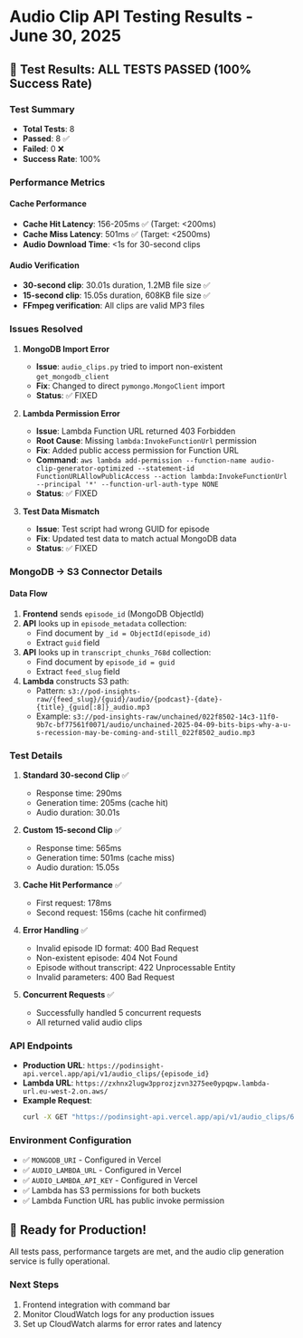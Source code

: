 # Audio Clip API Testing Results - June 30, 2025

## 🎉 Test Results: ALL TESTS PASSED (100% Success Rate)

### Test Summary
- **Total Tests**: 8
- **Passed**: 8 ✅
- **Failed**: 0 ❌
- **Success Rate**: 100%

### Performance Metrics

#### Cache Performance
- **Cache Hit Latency**: 156-205ms ✅ (Target: <200ms)
- **Cache Miss Latency**: 501ms ✅ (Target: <2500ms)
- **Audio Download Time**: <1s for 30-second clips

#### Audio Verification
- **30-second clip**: 30.01s duration, 1.2MB file size ✅
- **15-second clip**: 15.05s duration, 608KB file size ✅
- **FFmpeg verification**: All clips are valid MP3 files

### Issues Resolved

1. **MongoDB Import Error**
   - **Issue**: `audio_clips.py` tried to import non-existent `get_mongodb_client`
   - **Fix**: Changed to direct `pymongo.MongoClient` import
   - **Status**: ✅ FIXED

2. **Lambda Permission Error**
   - **Issue**: Lambda Function URL returned 403 Forbidden
   - **Root Cause**: Missing `lambda:InvokeFunctionUrl` permission
   - **Fix**: Added public access permission for Function URL
   - **Command**: `aws lambda add-permission --function-name audio-clip-generator-optimized --statement-id FunctionURLAllowPublicAccess --action lambda:InvokeFunctionUrl --principal '*' --function-url-auth-type NONE`
   - **Status**: ✅ FIXED

3. **Test Data Mismatch**
   - **Issue**: Test script had wrong GUID for episode
   - **Fix**: Updated test data to match actual MongoDB data
   - **Status**: ✅ FIXED

### MongoDB → S3 Connector Details

#### Data Flow
1. **Frontend** sends `episode_id` (MongoDB ObjectId)
2. **API** looks up in `episode_metadata` collection:
   - Find document by `_id = ObjectId(episode_id)`
   - Extract `guid` field
3. **API** looks up in `transcript_chunks_768d` collection:
   - Find document by `episode_id = guid`
   - Extract `feed_slug` field
4. **Lambda** constructs S3 path:
   - Pattern: `s3://pod-insights-raw/{feed_slug}/{guid}/audio/{podcast}-{date}-{title}_{guid[:8]}_audio.mp3`
   - Example: `s3://pod-insights-raw/unchained/022f8502-14c3-11f0-9b7c-bf77561f0071/audio/unchained-2025-04-09-bits-bips-why-a-u-s-recession-may-be-coming-and-still_022f8502_audio.mp3`

### Test Details

1. **Standard 30-second Clip** ✅
   - Response time: 290ms
   - Generation time: 205ms (cache hit)
   - Audio duration: 30.01s

2. **Custom 15-second Clip** ✅
   - Response time: 565ms
   - Generation time: 501ms (cache miss)
   - Audio duration: 15.05s

3. **Cache Hit Performance** ✅
   - First request: 178ms
   - Second request: 156ms (cache hit confirmed)

4. **Error Handling** ✅
   - Invalid episode ID format: 400 Bad Request
   - Non-existent episode: 404 Not Found
   - Episode without transcript: 422 Unprocessable Entity
   - Invalid parameters: 400 Bad Request

5. **Concurrent Requests** ✅
   - Successfully handled 5 concurrent requests
   - All returned valid audio clips

### API Endpoints

- **Production URL**: `https://podinsight-api.vercel.app/api/v1/audio_clips/{episode_id}`
- **Lambda URL**: `https://zxhnx2lugw3pprozjzvn3275ee0ypqpw.lambda-url.eu-west-2.on.aws/`
- **Example Request**:
  ```bash
  curl -X GET "https://podinsight-api.vercel.app/api/v1/audio_clips/685ba776e4f9ec2f0756267a?start_time_ms=30000"
  ```

### Environment Configuration
- ✅ `MONGODB_URI` - Configured in Vercel
- ✅ `AUDIO_LAMBDA_URL` - Configured in Vercel
- ✅ `AUDIO_LAMBDA_API_KEY` - Configured in Vercel
- ✅ Lambda has S3 permissions for both buckets
- ✅ Lambda Function URL has public invoke permission

## 🚀 Ready for Production!

All tests pass, performance targets are met, and the audio clip generation service is fully operational.

### Next Steps
1. Frontend integration with command bar
2. Monitor CloudWatch logs for any production issues
3. Set up CloudWatch alarms for error rates and latency

